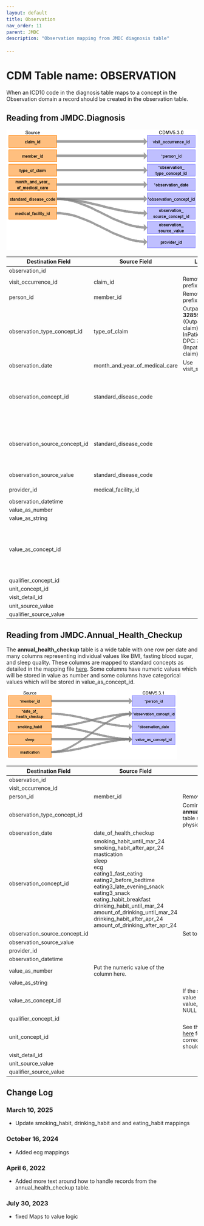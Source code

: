 ```yaml
---
layout: default
title: Observation
nav_order: 11
parent: JMDC
description: "Observation mapping from JMDC diagnosis table"

---
```


# CDM Table name: OBSERVATION

When an ICD10 code in the diagnosis table maps to a concept in the Observation domain a record should be created in the observation table.

## Reading from JMDC.Diagnosis

![](images/obs_diag.png)

|     Destination Field    |     Source   Field    |     Logic    |     Comment    |
|-|-|-|-|
|     observation_id    |          |          |          |
|     visit_occurrence_id    |     claim_id    |     Remove ‘C’ prefix    |          |
|     person_id    |     member_id    |     Remove 'M' prefix    |          |
|     observation_type_concept_id    |     type_of_claim    |     Outpatient: **32859** (Outpatient claim)    InPatient or DPC: **32853** (Inpatient claim)     |          |
|     observation_date    |     month_and_year_of_medical_care    |     Use visit_start_date    |          |
|     observation_concept_id    |     standard_disease_code    |          |     Lookup icd10_level4_code in diagnosis_master table, and   use vocab to map to standard concept. Remove '-' prior to mapping (e.g.   'I50-' should map to 'I50'), and ignore period (e.g. 'I500' should map to   'I50.0')    |
|     observation_source_concept_id    |     standard_disease_code    |          |     Lookup icd10_level4_code in diagnosis_master table, and   use vocab to map to source concept. Remove '-' prior to mapping (e.g. 'I50-'   should map to 'I50'), and ignore period (e.g. 'I500' should map to 'I50.0')    |
|     observation_source_value    |     standard_disease_code    |          |     Lookup icd10_level4_code in diagnosis_master table    |
|     provider_id    |     medical_facility_id    |          |     Use dummy provider corresponding to the institute    |
|     observation_datetime    |          |          |          |
|     value_as_number    |          |          |          |
|     value_as_string    |          |          |          |
|     value_as_concept_id    |          |          |     TARGET_VALUE_AS_CONCEPT_ID from the Source_to_Standard Query (resulting from  **'Maps to value'** relationsip);<br> See SOURCE_CONCEPT_ID field logic of how to define SOURCE_CONCEPT_ID being mapped|
|     qualifier_concept_id    |          |          |          |
|     unit_concept_id    |          |          |          |
|     visit_detail_id    |          |          |          |
|     unit_source_value    |          |          |          |
|     qualifier_source_value    |          |          |          |


## Reading from JMDC.Annual_Health_Checkup

The **annual_health_checkup** table is a wide table with one row per date and many columns representing individual values like BMI, fasting blood sugar, and sleep quality. These columns are mapped to standard concepts as detailed in the mapping file [here](https://github.com/OHDSI/ETL-LambdaBuilder/blob/master/docs/JMDC/Vocab%20Updates/Annual_Health_Checkup_Mapping.xlsx). Some columns have numeric values which will be stored in value as number and some columns have categorical values which will be stored in value_as_concept_id. 

![](images/obs_annual_health.png)

|     Destination Field    |     Source   Field    |     Logic    |     Comment    |
|-|-|-|-|
|     observation_id    |          |          |          |
|     visit_occurrence_id    |          |          |          |
|     person_id    |     member_id    |     Remove 'M' prefix    |          |
|     observation_type_concept_id    |          |          Coming from the **annual_health_checkup** table set to 32836 (EHR physical examination)         |
|     observation_date    |     date_of_health_checkup    |          |          |
|     observation_concept_id    |    smoking_habit_until_mar_24<br>smoking_habit_after_apr_24<br>mastication<br>sleep<br>ecg<br>eating1_fast_eating<br>eating2_before_bedtime<br>eating3_late_evening_snack<br>eating3_snack eating_habit_breakfast<br>drinking_habit_until_mar_24<br>amount_of_drinking_until_mar_24<br>drinking_habit_after_apr_24<br>amount_of_drinking_after_apr_24      |          |  See the mapping file [here]([Vocab Updates/Annual_Health_Checkup_Mapping.xlsx](https://github.com/OHDSI/ETL-LambdaBuilder/blob/master/docs/JMDC/Vocab%20Updates/Annual_Health_Checkup_Mapping.xlsx)) for how to map these columns to standard concepts        |
|     observation_source_concept_id    |          |       Set to 0     |
|     observation_source_value    |          |          |          |
|     provider_id    |          |          |          |
|     observation_datetime    |          |          |          |
|     value_as_number    |   Put the numeric value of the column here.        |          |          |
|     value_as_string    |          |          |          |
|     value_as_concept_id    |        | If the source categorical value is null, set  value_as_concept_id  to NULL  | See the mapping file [here](https://github.com/OHDSI/ETL-LambdaBuilder/blob/master/docs/JMDC/Vocab%20Updates/Annual_Health_Checkup_Mapping.xlsx) for how to map the categorical values to concept ids.        |
|     qualifier_concept_id    |          |          |          |
|     unit_concept_id    |          |   See the mapping file [here](https://github.com/OHDSI/ETL-LambdaBuilder/blob/master/docs/JMDC/Vocab%20Updates/Annual_Health_Checkup_Mapping.xlsx) for what the correct unit_concept_id should be.   |          |
|     visit_detail_id    |          |          |          |
|     unit_source_value    |          |          |          |
|     qualifier_source_value    |          |          |          |

## Change Log

### March 10, 2025
- Update smoking_habit, drinking_habit and and eating_habit mappings
### October 16, 2024
- Added ecg mappings
### April 6, 2022
- Added more text around how to handle records from the annual_health_checkup table.
### July 30, 2023
- fixed Maps to value logic